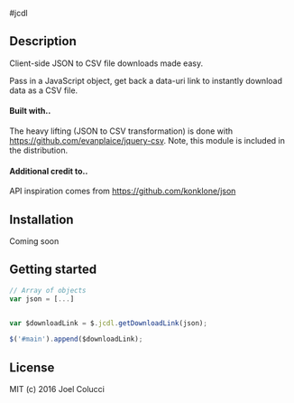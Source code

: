 #jcdl
## Description
Client-side JSON to CSV file downloads made easy.

Pass in a JavaScript object, get back a data-uri link to instantly download data as a CSV file.

#### Built with..
The heavy lifting (JSON to CSV transformation) is done with https://github.com/evanplaice/jquery-csv.
Note, this module is included in the distribution.

#### Additional credit to..
API inspiration comes from https://github.com/konklone/json

## Installation
Coming soon

## Getting started
```javascript
// Array of objects
var json = [...]


var $downloadLink = $.jcdl.getDownloadLink(json);

$('#main').append($downloadLink);
```

## License
MIT (c) 2016 Joel Colucci